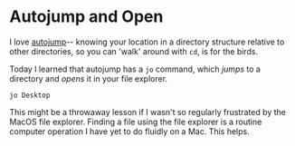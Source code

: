 # Autojump and Open

I love [autojump](https://github.com/wting/autojump)-- knowing your location in
a directory structure relative to other directories, so you can 'walk' around
with `cd`, is for the birds.

Today I learned that autojump has a `jo` command, which _jumps_ to a directory
and _opens_ it in your file explorer.

```
jo Desktop
```

This might be a throwaway lesson if I wasn't so regularly frustrated by the
MacOS file explorer. Finding a file using the file explorer is a routine
computer operation I have yet to do fluidly on a Mac. This helps.
